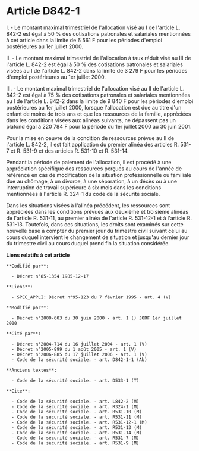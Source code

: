 # Article D842-1

I. - Le montant maximal trimestriel de l'allocation visé au I de l'article L. 842-2 est égal à 50 % des cotisations
patronales et salariales mentionnées à cet article dans la limite de 6 561 F pour les périodes d'emploi postérieures au 1er
juillet 2000.

II. - Le montant maximal trimestriel de l'allocation à taux réduit visé au III de l'article L. 842-2 est égal à 50 % des
cotisations patronales et salariales visées au I de l'article L. 842-2 dans la limite de 3 279 F pour les périodes d'emploi
postérieures au 1er juillet 2000.

III. - Le montant maximal trimestriel de l'allocation visé au II de l'article L. 842-2 est égal à 75 % des cotisations
patronales et salariales mentionnées au I de l'article L. 842-2 dans la limite de 9 840 F pour les périodes d'emploi
postérieures au 1er juillet 2000, lorsque l'allocation est due au titre d'un enfant de moins de trois ans et que les
ressources de la famille, appréciées dans les conditions visées aux alinéas suivants, ne dépassent pas un plafond égal à 220
784 F pour la période du 1er juillet 2000 au 30 juin 2001.

Pour la mise en oeuvre de la condition de ressources prévue au II de l'article L. 842-2, il est fait application du premier
alinéa des articles R. 531-7 et R. 531-9 et des articles R. 531-10 et R. 531-14.

Pendant la période de paiement de l'allocation, il est procédé à une appréciation spécifique des ressources perçues au cours
de l'année de référence en cas de modification de la situation professionnelle ou familiale due au chômage, à un divorce, à
une séparation, à un décès ou à une interruption de travail supérieure à six mois dans les conditions mentionnées à l'article
R. 324-1 du code de la sécurité sociale.

Dans les situations visées à l'alinéa précédent, les ressources sont appréciées dans les conditions prévues aux deuxième et
troisième alinéas de l'article R. 531-11, au premier alinéa de l'article R. 531-12-1 et à l'article R. 531-13. Toutefois,
dans ces situations, les droits sont examinés sur cette nouvelle base à compter du premier jour du trimestre civil suivant
celui au cours duquel intervient le changement de situation et jusqu'au dernier jour du trimestre civil au cours duquel prend
fin la situation considérée.

**Liens relatifs à cet article**

	**Codifié par**:

	  - Décret n°85-1354 1985-12-17

	**Liens**:

	  - SPEC_APPLI: Décret n°95-123 du 7 février 1995 - art. 4 (V)

	**Modifié par**:

	  - Décret n°2000-603 du 30 juin 2000 - art. 1 () JORF 1er juillet 2000

	**Cité par**:

	  - Décret n°2004-714 du 16 juillet 2004 - art. 1 (V)
	  - Décret n°2005-899 du 1 août 2005 - art. 1 (V)
	  - Décret n°2006-885 du 17 juillet 2006 - art. 1 (V)
	  - Code de la sécurité sociale. - art. D842-1-1 (Ab)

	**Anciens textes**:

	  - Code de la sécurité sociale. - art. D533-1 (T)

	**Cite**:

	  - Code de la sécurité sociale. - art. L842-2 (M)
	  - Code de la sécurité sociale. - art. R324-1 (M)
	  - Code de la sécurité sociale. - art. R531-10 (M)
	  - Code de la sécurité sociale. - art. R531-11 (M)
	  - Code de la sécurité sociale. - art. R531-12-1 (M)
	  - Code de la sécurité sociale. - art. R531-13 (M)
	  - Code de la sécurité sociale. - art. R531-14 (M)
	  - Code de la sécurité sociale. - art. R531-7 (M)
	  - Code de la sécurité sociale. - art. R531-9 (M)
